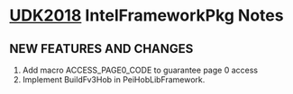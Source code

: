 # [UDK2018]( https://github.com/tianocore/tianocore.github.io/wiki/UDK2018) IntelFrameworkPkg Notes



## NEW FEATURES AND CHANGES
1. Add macro ACCESS_PAGE0_CODE to guarantee page 0 access
2. Implement BuildFv3Hob in PeiHobLibFramework.

